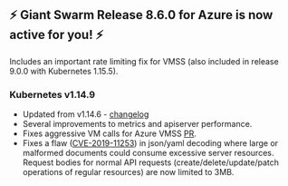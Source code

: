 ## :zap: Giant Swarm Release 8.6.0 for Azure is now active for you! :zap:

Includes an important rate limiting fix for VMSS (also included in release 9.0.0 with Kubernetes 1.15.5).

### Kubernetes v1.14.9
- Updated from v1.14.6 - [changelog](https://github.com/kubernetes/kubernetes/blob/master/CHANGELOG-1.14.md#v1149)
- Several improvements to metrics and apiserver performance.
- Fixes aggressive VM calls for Azure VMSS [PR](https://github.com/kubernetes/kubernetes/pull/83102).
- Fixes a flaw ([CVE-2019-11253](https://cve.mitre.org/cgi-bin/cvename.cgi?name=CVE-2019-11253)) in json/yaml decoding where large or malformed documents could consume excessive server resources. Request bodies for normal API requests (create/delete/update/patch operations of regular resources) are now limited to 3MB.
